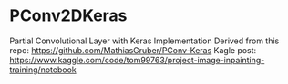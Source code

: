 # PConv2DKeras
Partial Convolutional Layer with Keras Implementation
Derived from this repo: https://github.com/MathiasGruber/PConv-Keras
Kagle post: https://www.kaggle.com/code/tom99763/project-image-inpainting-training/notebook
